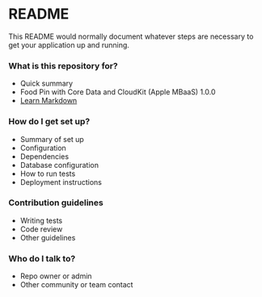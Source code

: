 # README #

This README would normally document whatever steps are necessary to get your application up and running.

### What is this repository for? ###

* Quick summary
* Food Pin with Core Data and CloudKit (Apple MBaaS) 1.0.0
* [Learn Markdown](https://bitbucket.org/tutorials/markdowndemo)

### How do I get set up? ###

* Summary of set up
* Configuration
* Dependencies
* Database configuration
* How to run tests
* Deployment instructions

### Contribution guidelines ###

* Writing tests
* Code review
* Other guidelines

### Who do I talk to? ###

* Repo owner or admin
* Other community or team contact